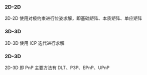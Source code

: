 ### 2D-2D
2D-2D 使用对极约束进行位姿求解，即基础矩阵、本质矩阵、单应矩阵
### 3D-3D
3D-3D 使用 ICP 迭代进行求解
### 2D-3D
2D-3D 即 PnP 主要方法有 DLT、P3P、EPnP、UPnP